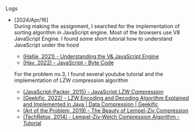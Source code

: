 Logs

- [2024/Apr/16]    
  During making the assignment, I searched for the implementation of sorting algorithm in JavaScript engine. Most of the browsers use V8 JavaScript Engine. I found some short tutorial how to understand JavaScript under the hood
  - [(Hallie, 2021) - Understanding the V& JavaScript Engine](https://www.youtube.com/watch?v=xckH5s3UuX4)
  - [(Hay, 2022) - JavaScript - Byte Code](https://www.youtube.com/playlist?list=PL5Dc_611BqV2MmCEgEz1G1nn8jZLs7jR4)

  For the problem no.3, I found several youtube tutorial and the implementation of LZW compression algorithm
  - [(JavaScript-Packer, 2015) - JavaScript LZW Compression](https://gist.github.com/JavaScript-Packer/bbf68a4dc0e1fd102221)
  - [(Geekific, 2022) - LZW Encoding and Decoding Algorithm Explained and Implemented in Java | Data Compression | Geekific](https://www.youtube.com/watch?v=1KzUikIae6k)
  - [(Art of the Problem, 2019) - The Beauty of Lempel-Ziv Compression](https://www.youtube.com/watch?v=RV5aUr8sZD0)
  - [(TechRetox, 2014) - Lempel-Ziv-Welch Compression Algorithm - Tutorial](https://www.youtube.com/watch?v=j2HSd3HCpDs)